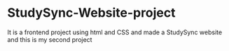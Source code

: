 # StudySync-Website-project
It is a frontend project using html and CSS and made a StudySync website and this is my second project 
